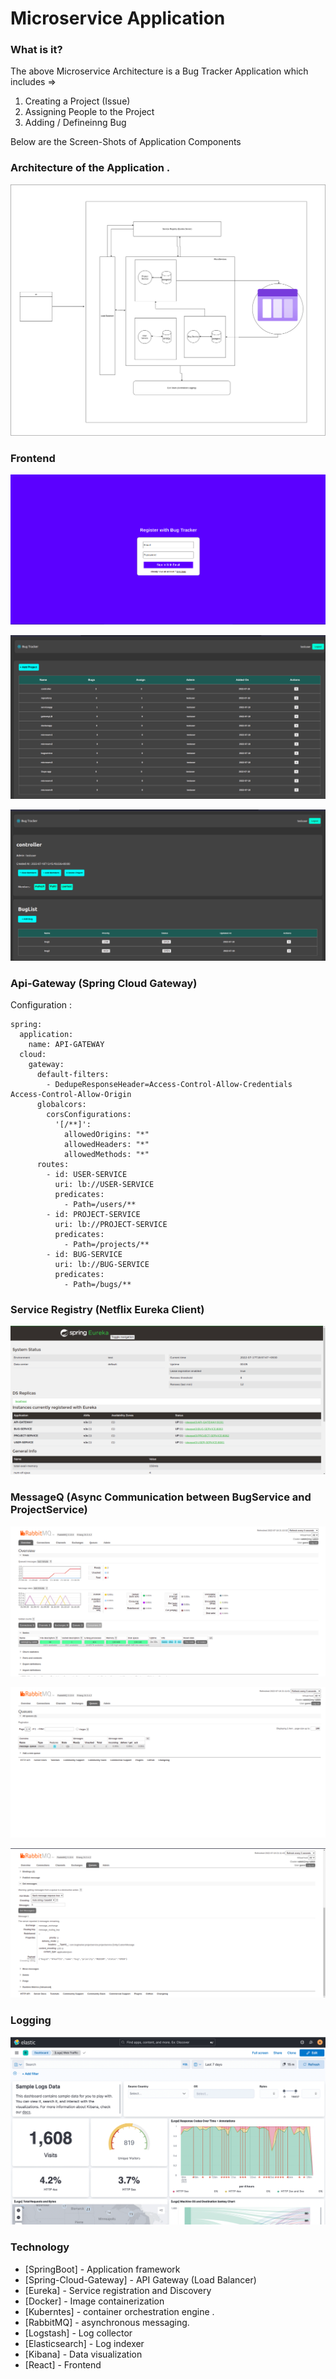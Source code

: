 # Microservice Application

### What is it?

The above Microservice Architecture is a Bug Tracker Application which includes =>

1. Creating a Project (Issue)
2. Assigning People to the Project
3. Adding / Defineinng Bug 

Below are the Screen-Shots of Application Components 

### Architecture of the Application .

![alt tag](https://github.com/Mahesh-Kasabe/Microservice-Devops-Project/blob/master/Images/Diagram.png)


### Frontend 

![alt tag](https://github.com/Mahesh-Kasabe/Microservice-Devops-Project/blob/master/Images/SignIn.png?raw=true)

![alt tag](https://github.com/Mahesh-Kasabe/Microservice-Devops-Project/blob/master/Images/Project.png?raw=true)

![alt tag](https://github.com/Mahesh-Kasabe/Microservice-Devops-Project/blob/master/Images/Bug.png?raw=true)

### Api-Gateway (Spring Cloud Gateway)


Configuration : 

```
spring:
  application:
    name: API-GATEWAY
  cloud:
    gateway:
      default-filters:
        - DedupeResponseHeader=Access-Control-Allow-Credentials Access-Control-Allow-Origin
      globalcors:
        corsConfigurations:
          '[/**]':
            allowedOrigins: "*"
            allowedHeaders: "*"
            allowedMethods: "*"
      routes:
        - id: USER-SERVICE
          uri: lb://USER-SERVICE
          predicates:
            - Path=/users/**
        - id: PROJECT-SERVICE
          uri: lb://PROJECT-SERVICE
          predicates:
            - Path=/projects/**
        - id: BUG-SERVICE
          uri: lb://BUG-SERVICE
          predicates:
            - Path=/bugs/**
```

### Service Registry (Netflix Eureka Client)

![alt tag](https://github.com/Mahesh-Kasabe/Microservice-Devops-Project/blob/master/Images/ServiceRegistry.png?raw=true)


### MessageQ (Async Communication between BugService and ProjectService)


![alt tag](https://github.com/Mahesh-Kasabe/Microservice-Devops-Project/blob/master/Images/MQ1.png?raw=true)

![alt tag](https://github.com/Mahesh-Kasabe/Microservice-Devops-Project/blob/master/Images/MQ2.png?raw=true)

![alt tag](https://github.com/Mahesh-Kasabe/Microservice-Devops-Project/blob/master/Images/MQ3.png?raw=true)


### Logging 

![alt tag](https://github.com/Mahesh-Kasabe/Microservice-Devops-Project/blob/master/Images/Log.png?raw=true)

### Technology

* [SpringBoot] - Application framework
* [Spring-Cloud-Gateway] - API Gateway (Load Balancer)
* [Eureka] - Service registration and Discovery
* [Docker] - Image containerization
* [Kuberntes] -  container orchestration engine .
* [RabbitMQ] - asynchronous  messaging.
* [Logstash] - Log collector
* [Elasticsearch] - Log indexer
* [Kibana] - Data visualization
* [React] - Frontend





